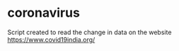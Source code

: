 # coronavirus
Script created to read the change in data on the website https://www.covid19india.org/
